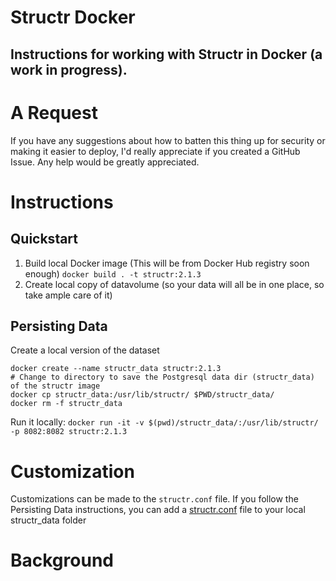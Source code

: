 Structr Docker
===============
Instructions for working with Structr in Docker (a work in progress).
-------------------------

# A Request
If you have any suggestions about how to batten this thing up for security or making it easier to deploy, I'd really appreciate if you created a GitHub Issue. Any help would be greatly appreciated.

# Instructions
## Quickstart
1. Build local Docker image (This will be from Docker Hub registry soon enough) ```docker build . -t structr:2.1.3```
2. Create local copy of datavolume (so your data will all be in one place, so take ample care of it)

## Persisting Data

Create a local version of the dataset
```
docker create --name structr_data structr:2.1.3
# Change to directory to save the Postgresql data dir (structr_data) of the structr image
docker cp structr_data:/usr/lib/structr/ $PWD/structr_data/
docker rm -f structr_data

```

Run it locally:
`docker run -it -v $(pwd)/structr_data/:/usr/lib/structr/ -p 8082:8082 structr:2.1.3`

# Customization
Customizations can be made to the `structr.conf` file. If you follow the Persisting Data instructions, you can add a [structr.conf](https://support.structr.com/article/48) file to your local structr_data folder

# Background
